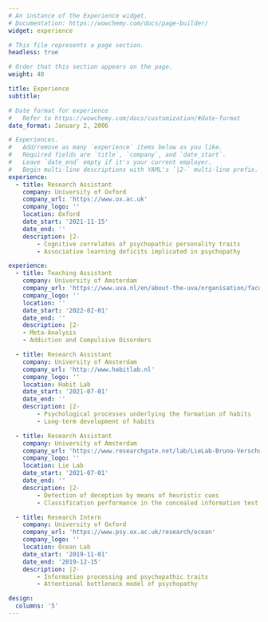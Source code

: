 ```yaml
---
# An instance of the Experience widget.
# Documentation: https://wowchemy.com/docs/page-builder/
widget: experience

# This file represents a page section.
headless: true

# Order that this section appears on the page.
weight: 40

title: Experience
subtitle:

# Date format for experience
#   Refer to https://wowchemy.com/docs/customization/#date-format
date_format: January 2, 2006

# Experiences.
#   Add/remove as many `experience` items below as you like.
#   Required fields are `title`, `company`, and `date_start`.
#   Leave `date_end` empty if it's your current employer.
#   Begin multi-line descriptions with YAML's `|2-` multi-line prefix.
experience:
  - title: Research Assistant
    company: University of Oxford
    company_url: 'https://www.ox.ac.uk'
    company_logo: ''
    location: Oxford
    date_start: '2021-11-15'
    date_end: ''
    description: |2-
        - Cognitive correlates of psychopathic personality traits
        - Associative learning deficits implicated in psychopathy

experience:
  - title: Teaching Assistant
    company: University of Amsterdam
    company_url: 'https://www.uva.nl/en/about-the-uva/organisation/faculties/faculty-of-social-and-behavioural-sciences/disciplines/psychology/psychology.html?cb'
    company_logo: ''
    location: ''
    date_start: '2022-02-01'
    date_end: ''
    description: |2-
    - Meta-Analysis
    - Addiction and Compulsive Disorders

  - title: Research Assistant
    company: University of Amsterdam
    company_url: 'http://www.habitlab.nl'
    company_logo: ''
    location: Habit Lab
    date_start: '2021-07-01'
    date_end: ''
    description: |2-
        - Psychological processes underlying the formation of habits
        - Long-term development of habits

  - title: Research Assistant
    company: University of Amsterdam
    company_url: 'https://www.researchgate.net/lab/LieLab-Bruno-Verschuere'
    company_logo: ''
    location: Lie Lab
    date_start: '2021-07-01'
    date_end: ''
    description: |2-
        - Detection of deception by means of heuristic cues
        - Classification performance in the concealed information test

  - title: Research Intern
    company: University of Oxford
    company_url: 'https://www.psy.ox.ac.uk/research/ocean'
    company_logo: ''
    location: Ocean Lab
    date_start: '2019-11-01'
    date_end: '2019-12-15'
    description: |2-
        - Information processing and psychopathic traits
        - Attentional bottleneck model of psychopathy

design:
  columns: '5'
---
```

